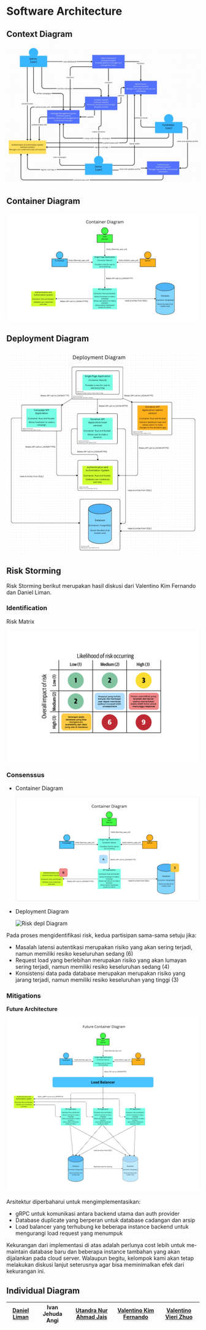 # Software Architecture

## Context Diagram

![alt text](img/context.png)

## Container Diagram

![Container Diagram](img/ContainerDiagram.png)

## Deployment Diagram

![alt text](img/deploy.png)

## Risk Storming
Risk Storming berikut merupakan hasil diskusi dari Valentino Kim Fernando dan Daniel Liman.

### Identification

Risk Matrix

![Risk Matrix](img/matrix.png)


### Consenssus

- Container Diagram

    ![Risk cont Diagram](img/risk-container.png)

- Deployment Diagram

    ![Risk depl Diagram](img/risk-deploy.png)

Pada proses mengidentifikasi risk, kedua partisipan sama-sama setuju jika:
- Masalah latensi autentikasi merupakan risiko yang akan sering terjadi, namun memiliki resiko keseluruhan sedang (6)
- Request load yang berlebihan merupakan risiko yang akan lumayan sering terjadi, namun memiliki resiko keseluruhan sedang (4)
- Konsistensi data pada database merupakan merupakan risiko yang jarang terjadi, namun memiliki resiko keseluruhan yang tinggi (3)


### Mitigations

**Future Architecture**

![Future Architecture](img/future.png)

Arsitektur diperbaharui untuk mengimplementasikan:
- gRPC untuk komunikasi antara backend utama dan auth provider
- Database duplicate yang berperan untuk database cadangan dan arsip
- Load balancer yang terhubung ke beberapa instance backend untuk mengurangi load request yang menumpuk

Kekurangan dari implementasi di atas adalah perlunya cost lebih untuk me-maintain database baru dan beberapa instance tambahan yang akan dijalankan pada cloud server. Walaupun begitu, kelompok kami akan tetap melakukan diskusi lanjut seterusnya agar bisa meminimalkan efek dari kekurangan ini.


## Individual Diagram

| [Daniel Liman](Daniel.md) | Ivan Jehuda Angi | [Utandra Nur Ahmad Jais](Utandra.md) | [Valentino Kim Fernando](Valen.md) | [Valentino Vieri Zhuo](Tino.md) |
| -- | -- | -- | -- | -- |